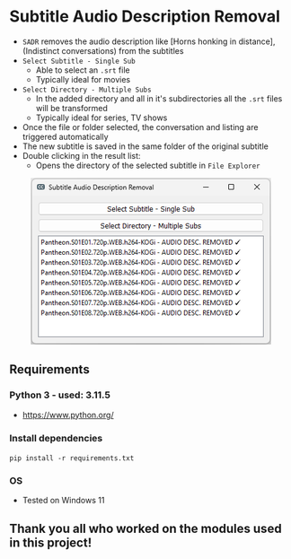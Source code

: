 # Subtitle Audio Description Removal
- `SADR` removes the audio description like [Horns honking in distance], (Indistinct conversations) from the subtitles
- `Select Subtitle - Single Sub`
    - Able to select an `.srt` file
    - Typically ideal for movies
- `Select Directory - Multiple Subs`
    - In the added directory and all in it's subdirectories all the `.srt` files will be transformed
    - Typically ideal for series, TV shows
- Once the file or folder selected, the conversation and listing are triggered automatically
- The new subtitle is saved in the same folder of the original subtitle
- Double clicking in the result list:
    - Opens the directory of the selected subtitle in `File Explorer`

<div align="center">
    <img src="docs/screenshoot.png">
</div>

## Requirements
### Python 3 - used: 3.11.5
- https://www.python.org/

### Install dependencies
``` pip install -r requirements.txt ```

### OS
- Tested on Windows 11

## Thank you all who worked on the modules used in this project!